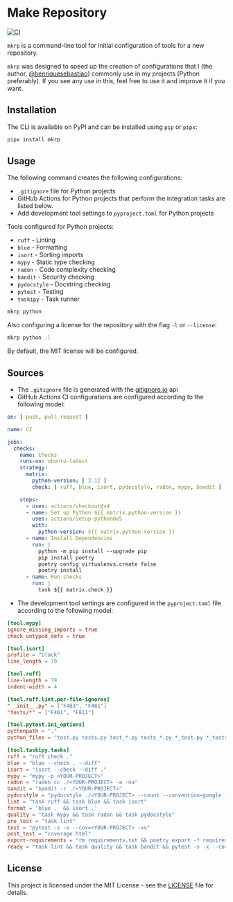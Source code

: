 # Make Repository

[![CI](https://github.com/henriquesebastiao/mkrp/actions/workflows/ci.yml/badge.svg)](https://github.com/henriquesebastiao/mkrp/actions/workflows/ci.yml)

`mkrp` is a command-line tool for initial configuration of tools for a new repository.

`mkrp` was designed to speed up the creation of configurations that I (the author, [@henriquesebastiao](https://twitter.com/hick_hs)) commonly use in my projects (Python preferably). If you see any use in this, feel free to use it and improve it if you want.

## Installation

The CLI is available on PyPI and can be installed using `pip` or `pipx`:

```bash
pipx install mkrp
```

## Usage

The following command creates the following configurations:

- `.gitignore` file for Python projects
- GitHub Actions for Python projects that perform the integration tasks are listed below.
- Add development tool settings to `pyproject.toml` for Python projects

Tools configured for Python projects:
- `ruff` - Linting
- `blue` - Formatting
- `isort` - Sorting imports
- `mypy` - Static type checking
- `radon` - Code complexity checking
- `bandit` - Security checking
- `pydocstyle` - Docstring checking
- `pytest` - Testing
- `taskipy` - Task runner

```bash
mkrp python
```

Also configuring a license for the repository with the flag `-l` or `--license`:

```bash
mkrp python -l
```

By default, the MIT license will be configured.

## Sources

- The `.gitignore` file is generated with the [gitignore.io](https://www.toptal.com/developers/gitignore) api
- GitHub Actions CI configurations are configured according to the following model:

```yaml
on: [ push, pull_request ]

name: CI

jobs:
  checks:
    name: Checks
    runs-on: ubuntu-latest
    strategy:
      matrix:
        python-version: [ 3.12 ]
        check: [ ruff, blue, isort, pydocstyle, radon, mypy, bandit ]

    steps:
      - uses: actions/checkout@v4
      - name: Set up Python ${{ matrix.python-version }}
        uses: actions/setup-python@v5
        with:
          python-version: ${{ matrix.python-version }}
      - name: Install Dependencies
        run: |
          python -m pip install --upgrade pip
          pip install poetry
          poetry config virtualenvs.create false
          poetry install
      - name: Run checks
        run: |
          task ${{ matrix.check }}
```

- The development tool settings are configured in the `pyproject.toml` file according to the following model:

```toml
[tool.mypy]
ignore_missing_imports = true
check_untyped_defs = true

[tool.isort]
profile = "black"
line_length = 79

[tool.ruff]
line-length = 79
indent-width = 4

[tool.ruff.lint.per-file-ignores]
"__init__.py" = ["F403", "F401"]
"tests/*" = ["F401", "F811"]

[tool.pytest.ini_options]
pythonpath = "."
python_files = "test.py tests.py test_*.py tests_*.py *_test.py *_tests.py"

[tool.taskipy.tasks]
ruff = "ruff check ."
blue = "blue --check . --diff"
isort = "isort --check --diff ."
mypy = "mypy -p <YOUR-PROJECT>"
radon = "radon cc ./<YOUR-PROJECT> -a -na"
bandit = "bandit -r ./<YOUR-PROJECT>"
pydocstyle = "pydocstyle ./<YOUR-PROJECT> --count --convention=google --add-ignore=D100,D104,D105,D107"
lint = "task ruff && task blue && task isort"
format = 'blue .  && isort .'
quality = "task mypy && task radon && task pydocstyle"
pre_test = "task lint"
test = "pytest -s -x --cov=<YOUR-PROJECT> -vv"
post_test = "coverage html"
export-requirements = "rm requirements.txt && poetry export -f requirements.txt --output requirements.txt --without-hashes"
ready = "task lint && task quality && task bandit && pytest -s -x --cov=<YOUR-PROJECT> -vv && task export-requirements"
```

## License

This project is licensed under the MIT License - see the [LICENSE](LICENSE) file for details.